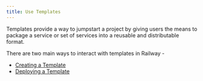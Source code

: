 ```yaml
---
title: Use Templates
---
```


Templates provide a way to jumpstart a project by giving users the means to package a service or set of services into a reusable and distributable format.

There are two main ways to interact with templates in Railway - 
- [Creating a Template](/how-to/create-a-template)
- [Deploying a Template](/how-to/deploy-a-template)